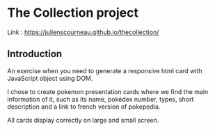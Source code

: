 # The Collection project

Link : https://julienscourneau.github.io/thecollection/

## Introduction

An exercise when you need to generate a responsive html card with JavaScript object using DOM.

I chose to create pokemon presentation cards where we find the main information of it, such as its name, pokédex number, types, short description and a link to french version of pokepedia.

All cards display correctly on large and small screen.
